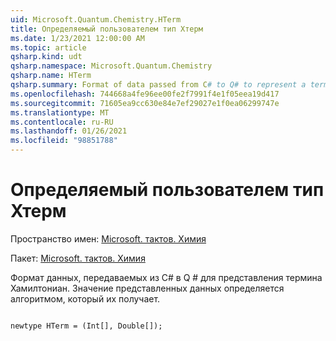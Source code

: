 ```yaml
---
uid: Microsoft.Quantum.Chemistry.HTerm
title: Определяемый пользователем тип Хтерм
ms.date: 1/23/2021 12:00:00 AM
ms.topic: article
qsharp.kind: udt
qsharp.namespace: Microsoft.Quantum.Chemistry
qsharp.name: HTerm
qsharp.summary: Format of data passed from C# to Q# to represent a term of the Hamiltonian. The meaning of the data represented is determined by the algorithm that receives it.
ms.openlocfilehash: 744668a4fe96ee00fe2f7991f4e1f05eea19d417
ms.sourcegitcommit: 71605ea9cc630e84e7ef29027e1f0ea06299747e
ms.translationtype: MT
ms.contentlocale: ru-RU
ms.lasthandoff: 01/26/2021
ms.locfileid: "98851788"
---
```

# <a name="hterm-user-defined-type"></a>Определяемый пользователем тип Хтерм

Пространство имен: [Microsoft. тактов. Химия](xref:Microsoft.Quantum.Chemistry)

Пакет: [Microsoft. тактов. Химия](https://nuget.org/packages/Microsoft.Quantum.Chemistry)


Формат данных, передаваемых из C# в Q # для представления термина Хамилтониан.
Значение представленных данных определяется алгоритмом, который их получает.

```qsharp

newtype HTerm = (Int[], Double[]);
```

